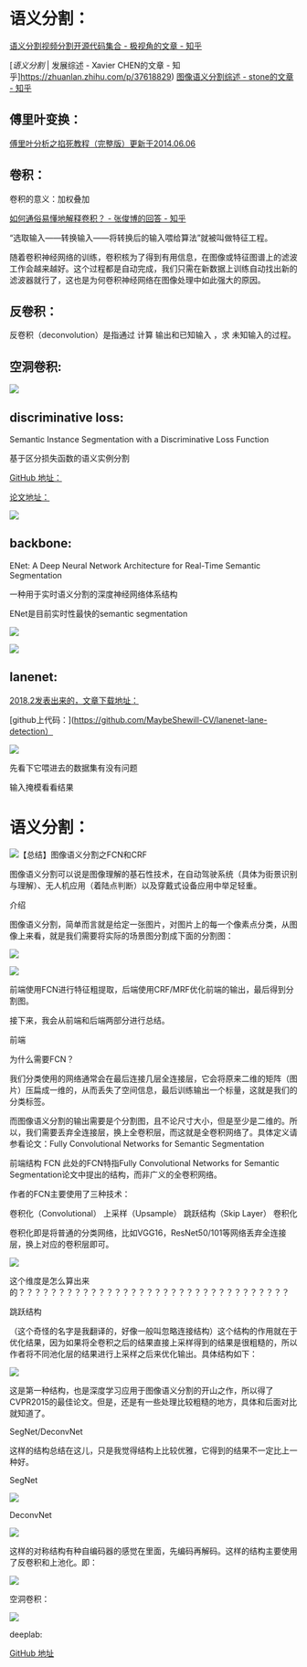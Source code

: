语义分割：
================
[语义分割视频分割开源代码集合 - 极视角的文章 - 知乎](https://zhuanlan.zhihu.com/p/34143506)

[<em>语义分割</em> | 发展综述 - Xavier CHEN的文章 - 知乎]https://zhuanlan.zhihu.com/p/37618829)
[图像语义分割综述 - stone的文章 - 知乎](https://zhuanlan.zhihu.com/p/37801090)


傅里叶变换：
---------------

[傅里叶分析之掐死教程（完整版）更新于2014.06.06](https://zhuanlan.zhihu.com/p/19763358)

卷积：
---------------

卷积的意义：加权叠加

[如何通俗易懂地解释卷积？ - 张俊博的回答 - 知乎](https://www.zhihu.com/question/22298352/answer/34267457)

“选取输入——转换输入——将转换后的输入喂给算法”就被叫做特征工程。

随着卷积神经网络的训练，卷积核为了得到有用信息，在图像或特征图谱上的滤波工作会越来越好。这个过程都是自动完成，我们只需在新数据上训练自动找出新的滤波器就行了，这也是为何卷积神经网络在图像处理中如此强大的原因。



反卷积：
---------------

反卷积（deconvolution）是指通过 计算 输出和已知输入 ，求 未知输入的过程。



空洞卷积:
--------------

![](https://pic1.zhimg.com/v2-b1ff163f7a014186d69fdc9cdf74f10c_b.jpg)



discriminative loss:
----

Semantic Instance Segmentation with a Discriminative Loss Function

基于区分损失函数的语义实例分割

[GitHub 地址：](https://github.com/DavyNeven/fastSceneUnderstanding)

[论文地址：](https://arxiv.org/abs/1708.02551)

![](http://5b0988e595225.cdn.sohucs.com/images/20180416/85aa5e62fbee4b8db0f502611f8cd9d6.jpeg)





backbone:
----

ENet: A Deep Neural Network Architecture for Real-Time Semantic Segmentation

一种用于实时语义分割的深度神经网络体系结构

ENet是目前实时性最快的semantic segmentation

![](https://pic3.zhimg.com/v2-b7f8d494d2777b64a999faff07effe4e_b.jpg)

![](https://pic4.zhimg.com/80/v2-870fd241940d9a8d2cb1d82537f37778_hd.jpg)


lanenet:
----

[2018.2发表出来的，文章下载地址：](https://arxiv.org/abs/1802.05591)

[github上代码：](https://github.com/MaybeShewill-CV/lanenet-lane-detection）

![](https://img-blog.csdn.net/20180608161846771)

先看下它喂进去的数据集有没有问题

输入掩模看看结果



语义分割：
============

![【总结】图像语义分割之FCN和CRF](https://zhuanlan.zhihu.com/p/22308032)

图像语义分割可以说是图像理解的基石性技术，在自动驾驶系统（具体为街景识别与理解）、无人机应用（着陆点判断）以及穿戴式设备应用中举足轻重。

介绍

图像语义分割，简单而言就是给定一张图片，对图片上的每一个像素点分类，从图像上来看，就是我们需要将实际的场景图分割成下面的分割图：

![](https://pic2.zhimg.com/80/cb5e078e5008907cb04b300369b7d621_hd.jpg)

![](https://pic4.zhimg.com/80/3adeadf2a20b0cc9cd68553a95f00552_hd.jpg)

前端使用FCN进行特征粗提取，后端使用CRF/MRF优化前端的输出，最后得到分割图。

接下来，我会从前端和后端两部分进行总结。

前端

为什么需要FCN？

我们分类使用的网络通常会在最后连接几层全连接层，它会将原来二维的矩阵（图片）压扁成一维的，从而丢失了空间信息，最后训练输出一个标量，这就是我们的分类标签。

而图像语义分割的输出需要是个分割图，且不论尺寸大小，但是至少是二维的。所以，我们需要丢弃全连接层，换上全卷积层，而这就是全卷积网络了。具体定义请参看论文：Fully Convolutional Networks for Semantic Segmentation

前端结构
FCN
此处的FCN特指Fully Convolutional Networks for Semantic Segmentation论文中提出的结构，而非广义的全卷积网络。

作者的FCN主要使用了三种技术：

卷积化（Convolutional）
上采样（Upsample）
跳跃结构（Skip Layer）
卷积化

卷积化即是将普通的分类网络，比如VGG16，ResNet50/101等网络丢弃全连接层，换上对应的卷积层即可。


![](https://pic2.zhimg.com/80/42d85c5f7ddcb3f527666b250f62f5d6_hd.jpg)

这个维度是怎么算出来的？？？？？？？？？？？？？？？？？？？？？？？？？？？？？？？？？？



跳跃结构

（这个奇怪的名字是我翻译的，好像一般叫忽略连接结构）这个结构的作用就在于优化结果，因为如果将全卷积之后的结果直接上采样得到的结果是很粗糙的，所以作者将不同池化层的结果进行上采样之后来优化输出。具体结构如下：

![](https://pic1.zhimg.com/80/ccb6dd0a7f207134ae7690974c3e88a5_hd.jpg)

这是第一种结构，也是深度学习应用于图像语义分割的开山之作，所以得了CVPR2015的最佳论文。但是，还是有一些处理比较粗糙的地方，具体和后面对比就知道了。

SegNet/DeconvNet

这样的结构总结在这儿，只是我觉得结构上比较优雅，它得到的结果不一定比上一种好。

SegNet

![](https://pic1.zhimg.com/80/6cab0e3643d16ccab0a1bf1909813484_hd.jpg)

DeconvNet

![](https://pic3.zhimg.com/80/99f62dbfe0e39aea5674deeaa2d8363d_hd.jpg)

这样的对称结构有种自编码器的感觉在里面，先编码再解码。这样的结构主要使用了反卷积和上池化。即：

![](https://pic4.zhimg.com/80/c18522f52e930a3f83748a73a829f0ad_hd.jpg)

空洞卷积：

![](https://pic4.zhimg.com/80/766fc04b86b72f7e09d8f8ff6cb648e2_hd.jpg)

deeplab:

[](https://baijiahao.baidu.com/s?id=1595995875370065359&wfr=spider&for=pc)

[GitHub 地址](：https://github.com/sthalles/deeplab_v3)

![]()
![]()


